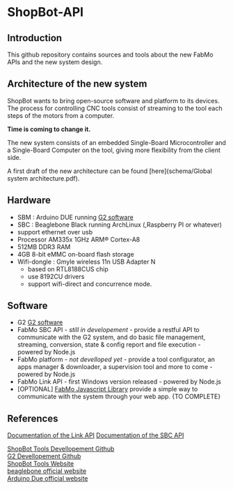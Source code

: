 ShopBot-API
===========

## Introduction
This github repository contains sources and tools about the new FabMo APIs and the new system design.

## Architecture of the new system
  ShopBot wants to bring open-source software and platform to its devices.  
  The process for controlling CNC tools consist of streaming to the tool each steps of the motors from a computer.  
      
  **Time is coming to change it.**  
    
  The new system consists of an embedded Single-Board Microcontroller and a Single-Board Computer on the tool, giving more flexibility from the client side.  
  
  A first draft of the new architecture can be found [here](schema/Global system architecture.pdf).
  
## Hardware
* SBM : Arduino DUE running [G2 software](https://github.com/synthetos/g2)
* SBC : Beaglebone Black running ArchLinux (,Raspberry PI or whatever)
 * support ethernet over usb
 * Processor AM335x 1GHz ARM® Cortex-A8
 * 512MB DDR3 RAM
 * 4GB 8-bit eMMC on-board flash storage
* Wifi-dongle : Gmyle wireless 11n USB Adapter N
  * based on RTL8188CUS chip
  * use 8192CU drivers
  * support wifi-direct and concurrence mode.


## Software
 * G2 [G2 software](https://github.com/synthetos/g2)
 * FabMo SBC API - *still in developement* - provide a restful API to communicate with the G2 system, and do basic file management, streaming, conversion, state & config report and file execution - powered by Node.js
 * FabMo platform - *not develloped yet* - provide a tool configurator, an apps manager & downloader, a supervision tool and more to come - powered by Node.js
 * FabMo Link API - first Windows version released - powered by Node.js
 * [OPTIONAL] [FabMo Javascript Library](fabmo-1.0.4.js) provide a simple way to communicate with the system through your web app.
{TO COMPLETE}


## References

[Documentation of the Link API](http://docs.shopbotlocalapi.apiary.io/)
[Documentation of the SBC API](http://docs.shopbot.apiary.io/)


[ShopBot Tools Devellopement Github](https://github.com/ShopBotTools)  
[G2 Devellopement Github](https://github.com/synthetos/g2)  
[ShopBot Tools Website](http://shopbottoolss.com)  
[beaglebone official website](http://beagleboard.org/)  
[Arduino Due official website](http://arduino.cc/en/Main/arduinoBoardDue)  
